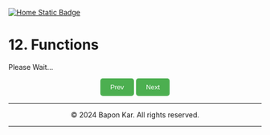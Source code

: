 

[![Home Static Badge](https://img.shields.io/badge/%F0%9F%8F%A0-Home-maker?style=plastic&labelColor=grey&color=black)
](https://baponkar.github.io/Learning-C)

# 12. Functions 

Please Wait...


<div style="text-align: center;">
    <button type="button" onclick="window.location.href='https://baponkar.github.io/Learning-C/Logical-Expression/Logical-Expression';" style="background-color: #4CAF50; color: white; padding: 10px 20px; border: none; border-radius: 5px; cursor: pointer;">
       Prev
    </button>
     <button type="button" onclick="window.location.href='https://baponkar.github.io/Learning-C/Character-and-Strings/Character-and-Strings';" style="background-color: #4CAF50; color: white; padding: 10px 20px; border: none; border-radius: 5px; cursor: pointer;">
       Next
    </button>
</div>


<hr>
<div style="text-align: center;">
    © 2024 Bapon Kar. All rights reserved.
</div>
<hr>